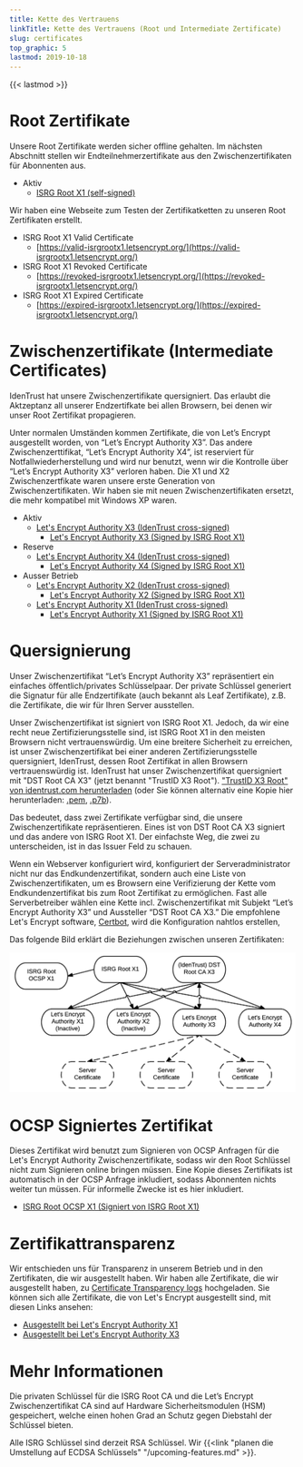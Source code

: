 ```yaml
---
title: Kette des Vertrauens
linkTitle: Kette des Vertrauens (Root und Intermediate Zertificate)
slug: certificates
top_graphic: 5
lastmod: 2019-10-18
---
```


{{< lastmod >}}

# Root Zertifikate

Unsere Root Zertifikate werden sicher offline gehalten. Im nächsten Abschnitt stellen wir
Endteilnehmerzertifikate aus den Zwischenzertifikaten für Abonnenten aus.

* Aktiv
  * [ISRG Root X1 (self-signed)](/certs/isrgrootx1.pem.txt)

Wir haben eine Webseite zum Testen der Zertifikatketten zu unseren Root Zertifikaten erstellt.

* ISRG Root X1 Valid Certificate
  * [https://valid-isrgrootx1.letsencrypt.org/](https://valid-isrgrootx1.letsencrypt.org/)
* ISRG Root X1 Revoked Certificate
  * [https://revoked-isrgrootx1.letsencrypt.org/](https://revoked-isrgrootx1.letsencrypt.org/)
* ISRG Root X1 Expired Certificate
  * [https://expired-isrgrootx1.letsencrypt.org/](https://expired-isrgrootx1.letsencrypt.org/)

# Zwischenzertifikate (Intermediate Certificates)

IdenTrust hat unsere Zwischenzertifikate quersigniert. Das erlaubt die Aktzeptanz all
unserer Endzertifkate bei allen Browsern, bei denen wir unser Root Zertifikat propagieren.

Unter normalen Umständen kommen Zertifikate, die von Let’s Encrypt ausgestellt worden, von
“Let’s Encrypt Authority X3”. Das andere Zwischenzerttifikat, “Let’s Encrypt Authority X4”,
ist reserviert für Notfallwiederherstellung und wird nur benutzt, wenn wir die Kontrolle
über “Let’s Encrypt Authority X3” verloren haben. Die X1 und X2 Zwischenzertfikate waren
unsere erste Generation von Zwischenzertifikaten. Wir haben sie mit neuen Zwischenzertifikaten
ersetzt, die mehr kompatibel mit Windows XP waren.

* Aktiv
  * [Let's Encrypt Authority X3 (IdenTrust cross-signed)](/certs/lets-encrypt-x3-cross-signed.pem.txt)
    * [Let's Encrypt Authority X3 (Signed by ISRG Root X1)](/certs/letsencryptauthorityx3.pem.txt)
* Reserve
  * [Let's Encrypt Authority X4 (IdenTrust cross-signed)](/certs/lets-encrypt-x4-cross-signed.pem.txt)
    * [Let's Encrypt Authority X4 (Signed by ISRG Root X1)](/certs/letsencryptauthorityx4.pem.txt)
* Ausser Betrieb
  * [Let's Encrypt Authority X2 (IdenTrust cross-signed)](/certs/lets-encrypt-x2-cross-signed.pem.txt)
    * [Let's Encrypt Authority X2 (Signed by ISRG Root X1)](/certs/letsencryptauthorityx2.pem.txt)
  * [Let's Encrypt Authority X1 (IdenTrust cross-signed)](/certs/lets-encrypt-x1-cross-signed.pem.txt)
    * [Let's Encrypt Authority X1 (Signed by ISRG Root X1)](/certs/letsencryptauthorityx1.pem.txt)

# Quersignierung

Unser Zwischenzertifikat “Let’s Encrypt Authority X3” repräsentiert ein einfaches
öffentlich/privates Schlüsselpaar. Der private Schlüssel generiert die Signatur
für alle Endzertifikate (auch bekannt als Leaf Zertifikate), z.B. die
Zertifikate, die wir für Ihren Server ausstellen.

Unser Zwischenzertifikat ist signiert von ISRG Root X1. Jedoch, da wir eine
recht neue Zertifizierungsstelle sind, ist ISRG Root X1 in den meisten Browsern
nicht vertrauenswürdig. Um eine breitere Sicherheit zu erreichen, ist unser
Zwischenzertifikat bei einer anderen Zertifizierungsstelle quersigniert, IdenTrust,
dessen Root Zertifikat in allen Browsern vertrauenswürdig ist. IdenTrust hat
unser Zwischenzertifikat quersigniert mit "DST Root CA X3" (jetzt benannt "TrustID X3 Root").
["TrustID X3 Root" von identrust.com herunterladen](https://www.identrust.com/support/downloads)
(oder Sie können alternativ eine Kopie hier herunterladen: [.pem](/certs/trustid-x3-root.pem.txt), [.p7b](/certs/trustid-x3-root.p7b)).


Das bedeutet, dass zwei Zertifikate verfügbar sind, die unsere Zwischenzertifikate
repräsentieren. Eines ist von DST Root CA X3 signiert und das andere von ISRG Root X1.
Der einfachste Weg, die zwei zu unterscheiden, ist in das Issuer Feld zu schauen.

Wenn ein Webserver konfiguriert wird, konfiguriert der Serveradministrator nicht nur
das Endkundenzertifikat, sondern auch eine Liste von Zwischenzertifikaten, um es
Browsern eine Verifizierung der Kette vom Endkundenzertifikat bis zum Root Zertifikat
zu ermöglichen. 
Fast alle Serverbetreiber wählen eine Kette incl. Zwischenzertifikat mit Subjekt
“Let’s Encrypt Authority X3” und Aussteller “DST Root CA X3.” Die empfohlene
Let's Encrypt software, [Certbot](https://certbot.org), wird die Konfiguration
nahtlos erstellen,

Das folgende Bild erklärt die Beziehungen zwischen unseren Zertifikaten:

<img src="/certs/isrg-keys.png" alt="ISRG Key relationship diagram">

# OCSP Signiertes Zertifikat

Dieses Zertifikat wird benutzt zum Signieren von OCSP Anfragen für die
Let's Encrypt Authority Zwischenzertifikate, sodass wir den Root Schlüssel
nicht zum Signieren online bringen müssen. Eine Kopie dieses Zertifikats
ist automatisch in der OCSP Anfrage inkludiert, sodass Abonnenten nichts
weiter tun müssen. Für informelle Zwecke ist es hier inkludiert.

* [ISRG Root OCSP X1 (Signiert von ISRG Root X1)](/certs/isrg-root-ocsp-x1.pem.txt)

# Zertifikattransparenz

Wir entschieden uns für Transparenz in unserem Betrieb und in den Zertifikaten,
die wir ausgestellt haben. Wir haben alle Zertifikate, die wir ausgestellt haben, zu
[Certificate Transparency logs](https://www.certificate-transparency.org/)
hochgeladen. Sie können sich alle Zertifikate, die von Let's Encrypt ausgestellt sind,
mit diesen Links ansehen:

* [Ausgestellt bei Let's Encrypt Authority X1](https://crt.sh/?Identity=%25&iCAID=7395)
* [Ausgestellt bei Let's Encrypt Authority X3](https://crt.sh/?Identity=%25&iCAID=16418)

# Mehr Informationen

Die privaten Schlüssel für die ISRG Root CA und die Let’s Encrypt Zwischenzertifikat
CA sind auf Hardware Sicherheitsmodulen (HSM) gespeichert, welche einen hohen
Grad an Schutz gegen Diebstahl der Schlüssel bieten.

Alle ISRG Schlüssel sind derzeit RSA Schlüssel. Wir {{<link "planen die Umstellung auf ECDSA Schlüssels" "/upcoming-features.md" >}}.
